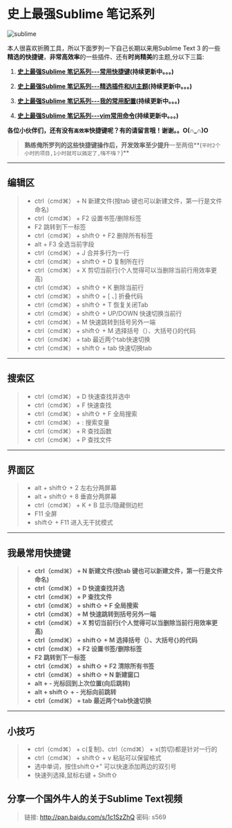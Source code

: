 # 史上最强Sublime 笔记系列

![sublime](http://ww1.sinaimg.cn/large/69a9ed59gw1f56cg7zmfvj20hm08kdhc.jpg)

本人很喜欢折腾工具，所以下面罗列一下自己长期以来用Sublime Text 3 的一些**精选的快捷键**，**非常高效率**的一些插件、还有**时尚精美**的主题,分以下三篇:

1. **[史上最强Sublime 笔记系列---常用快捷键](/SublimeText-常用快捷键/)(持续更新中。。。)**

2. **[史上最强Sublime 笔记系列---精选插件和UI主题](/SublimeText-常用插件和主题/)(持续更新中。。。)**

3. **[史上最强Sublime 笔记系列---我的常用配置](/SublimeText-我的常用配置/)(持续更新中。。。)**

4. **[史上最强Sublime 笔记系列---vim常用命令](/SublimeText-vim常用命令笔记/)(持续更新中。。。)**

**各位小伙伴们，还有没有`高效率`快捷键呢？有的请留言哦！谢谢。。O(∩_∩)O**

> **熟练俺所罗列的这些快捷键操作后，开发效率至少提升**一至两倍**(`平时2个小时的项目,1小时就可以搞定了,嗨不嗨？`)**

<!-- more -->

***

## 编辑区

> * ctrl（cmd⌘） + N 新建文件(按tab 键也可以新建文件，第一行是文件命名)
> * ctrl（cmd⌘） + F2 设置书签/删除标签
> * F2 跳转到下一标签
> * ctrl（cmd⌘） + shift⇧ + F2  删除所有标签
> * alt + F3 全选当前字段
> * ctrl（cmd⌘） + J 合并多行为一行
> * ctrl（cmd⌘） + shift⇧ + D 复制所在行
> * ctrl（cmd⌘） +  X 剪切当前行(个人觉得可以当删除当前行用效率更高)
> * ctrl（cmd⌘） + shift⇧ + K 删除当前行
> * ctrl（cmd⌘） + shift⇧ + [ 、] 折叠代码
> * ctrl（cmd⌘） + shift⇧ + T  恢复关闭Tab
> * ctrl（cmd⌘） + shift⇧ + UP/DOWN 快速切换当前行
> * ctrl（cmd⌘） + M 快速跳转到括号另外一端
> * ctrl（cmd⌘） + shift⇧ + M 选择括号（）、大括号{}的代码
> * ctrl（cmd⌘） + tab 最近两个tab快速切换
> * ctrl（cmd⌘） + shift⇧ + tab 快速切换tab

***

## 搜索区

> * ctrl（cmd⌘） + D 快速查找并选中
> * ctrl（cmd⌘） + F 快速查找
> * ctrl（cmd⌘） + shift⇧ + F 全局搜索
> * ctrl（cmd⌘） + :  搜索变量
> * ctrl（cmd⌘） + R 查找函数
> * ctrl（cmd⌘） + P 查找文件

***

## 界面区

> * alt + shift⇧ + 2 左右分两屏幕
> * alt + shift⇧ + 8 垂直分两屏幕
> * ctrl（cmd⌘） + K + B 显示/隐藏侧边栏
> * F11 全屏
> * shift⇧ + F11 进入无干扰模式

***

## 我最常用快捷键

> * **ctrl（cmd⌘） + N 新建文件(按tab 键也可以新建文件，第一行是文件命名)**
> * **ctrl（cmd⌘） + D 快速查找并选**
> * **ctrl（cmd⌘） + P 查找文件**
> * **ctrl（cmd⌘） + shift⇧ + F 全局搜索**
> * **ctrl（cmd⌘） + M 快速跳转到括号另外一端**
> * **ctrl（cmd⌘） +  X 剪切当前行(个人觉得可以当删除当前行用效率更高)**
> * **ctrl（cmd⌘） + shift⇧ + M 选择括号（）、大括号{}的代码**
> * **ctrl（cmd⌘） + F2 设置书签/删除标签**
> * **F2 跳转到下一标签**
> * **ctrl（cmd⌘） + shift⇧ + F2 清除所有书签**
> * **ctrl（cmd⌘） + shift⇧ + N 新建窗口**
> * **alt + - 光标回到上次位置(向后跳转)**
> * **alt + shift⇧ + - 光标向前跳转**
> * **ctrl（cmd⌘） + tab 最近两个tab快速切换**

***

## 小技巧

> * ctrl（cmd⌘） + c(复制)、ctrl（cmd⌘） + x(剪切)都是针对一行的
> * ctrl（cmd⌘） + shift⇧ + v 粘贴可以保留格式
> * 选中单词，按住shift⇧+"  可以快速添加两边的双引号
> * 快速列选择,鼠标右键 + Shift⇧

## 分享一个国外牛人的关于Sublime Text视频

> 链接: <http://pan.baidu.com/s/1c1SzZhQ> 密码: s569
